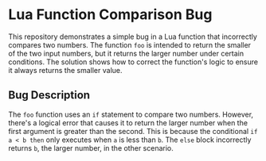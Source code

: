 # Lua Function Comparison Bug

This repository demonstrates a simple bug in a Lua function that incorrectly compares two numbers. The function `foo` is intended to return the smaller of the two input numbers, but it returns the larger number under certain conditions. The solution shows how to correct the function's logic to ensure it always returns the smaller value.

## Bug Description

The `foo` function uses an `if` statement to compare two numbers. However, there's a logical error that causes it to return the larger number when the first argument is greater than the second. This is because the conditional `if a < b then` only executes when `a` is less than `b`.  The `else` block incorrectly returns `b`, the larger number, in the other scenario.